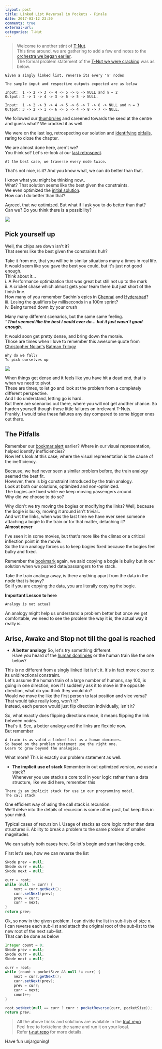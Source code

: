 ```yaml
---
layout: post
title: Linked List Reversal in Pockets - Finale
date: 2017-03-12 23:20
comments: true
external-url:
categories: T-Nut
---
```



>Welcome to another stint of [T-Nut](/blog/2017/02/21/technical-nuts/).<br>
This time around, we are gathering to add a few end notes to the [orchestra we began earlier](/blog/2017/02/26/tnut-reverse-linked-list-pocket/).<br>
The formal problem statement of the [T-Nut we were cracking](/blog/2017/03/08/cracking-a-tnut/) was as below.<br>

```
Given a singly linked list, reverse its every 'n' nodes
```
```
The sample input and respective outputs expected are as below

Input:	1 -> 2 -> 3 -> 4 -> 5 -> 6 -> NULL and n = 2
Output:	2 -> 1 -> 4 -> 3 -> 6 -> 5 -> NULL.

Input:	1 -> 2 -> 3 -> 4 -> 5 -> 6 -> 7 -> 8 -> NULL and n = 3
Output:	3 -> 2 -> 1 -> 6 -> 5 -> 4 -> 8 -> 7 -> NULL.
```
We followed our [thumbrules](/blog/2017/03/09/thumbrules-to-crack-a-tnut/) and careened towards the seed at the centre and guess what? We cracked it as well.<br>

We were on the last leg, retrospecting our solution and [identifying pitfalls](/blog/2017/02/26/tnut-reverse-linked-list-pocket/#step-7---beware-of-pit-falls), raring to close the chapter.<br>

We are almost done here, aren't we?<br>
You think so? Let's re-look at our [last retrospect](/blog/2017/02/26/tnut-reverse-linked-list-pocket/#retrospect2).<br>
```
At the best case, we traverse every node twice.
```
That's not nice, is it? And you know what, we can do better than that.<br>

I know what you might be thinking now..<br>
What? That solution seems like the best given the constraints.<br>
We even optimized the [initial solution](/blog/2017/02/26/tnut-reverse-linked-list-pocket/#step3---chew-and-swallow-the-bite).<br>
How can I do better than that?<br>

Agreed, that we optimized. But what if I ask you to do better than that?<br>
Can we? Do you think there is a possibility?<br>

<img src="/assets/2017-03-12/firstWorldProblem.jpg">

## Pick yourself up
Well, the chips are down isn't it?<br>
That seems like the best given the constraints huh?<br>

Take it from me, that you will be in similar situations many a times in real life.<br>
It would seem like you gave the best you could, but it's just not good enough.<br>
Think about it…<br>
	i. A Performance optimization that was great but still not up to the mark<br>
	ii. A cricket chase which almost gets your team there but just short of the finish line.<br>
	How many of you remember Sachin's epics in [Chennai](http://www.espncricinfo.com/ci/engine/current/match/63828.html) and [Hyderabad](http://www.espncricinfo.com/ci/engine/current/match/416240.html)?<br>
	iii. Losing the qualifiers by milliseconds in a 100m sprint?<br>
	iv. Being turned down by your crush<br>
	
Many many different scenarios, but the same same feeling.<br>
<b><i>"That seemed like the best I could ever do... but it just wasn't good enough.</i></b><br>

It would soon get pretty dense, and bring down the morale.<br>
Those are times when I love to remember this awesome quote from [Christopher Nolan's](https://en.wikipedia.org/wiki/Christopher_Nolan) [Batman Trilogy](https://en.wikipedia.org/wiki/The_Dark_Knight_Trilogy)

```
Why do we fall?
To pick ourselves up
```

<img src="/assets/2017-03-12/WhyDoWeFall.jpg">

When things get dense and it feels like you have hit a dead end, that is when we need to pivot.<br>
These are times, to let go and look at the problem from a completely different perspective.<br>
And I do understand, letting go is hard.<br>
But there are scenarios out there, where you will not get another chance. So harden yourself though these little failures on irrelevant T-Nuts.<br>
Frankly, I would take these failures any day compared to some bigger ones out there.

## The Pitfalls

Remember our [bookmar alert](/blog/2017/02/26/tnut-reverse-linked-list-pocket/#bookmark1) earlier? Where in our visual representation, helped identify inefficiencies?<br>
Now let's look at this case, where the visual representation is the cause of the inefficiency.<br>

Because, we had never seen a similar problem before, the train analogy seemed the best fit.<br>
However, there is big constraint introduced by the train analogy.<br>
Look at both our solutions, optimized and non-optimized.<br>
The bogies are fixed while we keep moving passengers around.<br>
Why did we choose to do so?<br>

Why didn't we try moving the bogies or modifying the links?
Well, because the bogie is bulky, moving it around isn't trivial..<br>
And wrt the links, when was the last time we have ever seen someone attaching a bogie to the train or for that matter, detaching it?<br>
<b>Almost never</b><br>

I've seen it in some movies, but that's more like the climax or a critical inflection point in the movie.<br>
So the train analogy forces us to keep bogies fixed because the bogies feel bulky and fixed.

Remember the [bookmark]((/blog/2017/02/26/tnut-reverse-linked-list-pocket/#bookmark1)) again, we said copying a bogie is bulky but in our solution when we pushed data/passangers to the stack.<br>

Take the train analogy away, is there anything apart from the data in the node that is heavy?<br>
So if you are copying the data, you are literally copying the bogie.<br>

**Important Lesson to here**
```
Analogy is not actual
```
An analogy might help us understand a problem better but once we get comfortable, we need to see the problem the way it is, the actual way it really is.<br>

## Arise, Awake and Stop not till the goal is reached

* <b>A better analogy</b>
So, let's try something different.<br>
Have you heard of the [human dominoes](https://www.youtube.com/watch?v=TE5RdFFgW0w) or the human train like the one below?<br>
<human train>

This is no different from a singly linked list isn't it. It's in fact more closer to its unidirectional constraint.<br>
Let's assume the human train of a large number of humans, say 100, is going in one direction, now if I suddenly ask it to move in the opposite direction, what do you think they would do?<br>
Would we move the like the first person to last position and vice versa?<br>
That would take really long, won't it?<br>
Instead, each person would just flip direction individually, isn't it?<br>

So, what exactly does flipping directions mean, it means flipping the link between nodes.<br>
That's it. See, a better analogy and the links are flexible now.<br>
But remember
```
A train is as valid a linked list as a human dominoes.
So based on the problem statement use the right one.
Learn to grow beyond the analogies. 
```

What more? This is exactly our problem statement as well.<br>

* <b>The implicit use of stack</b>
Remember in out optimized version, we used a stack?<br>
Whenever you use stacks a core tool in your logic rather than a data structure, like we did here, remember this
```
There is an implicit stack for use in our programming model.
The call stack
```

One efficient way of using the call stack is recursion.<br>
We'll delve into the details of recursion is some other post, but keep this in your mind.<br>

Typical cases of recursion
	i. Usage of stacks as core logic rather than data structures
	ii. Ability to break a problem to the same problem of smaller magnitudes
	
We can satisfy both cases here. So let's begin and start hacking code.

First let's see, how we can reverse the list
```java
SNode prev = null;
SNode curr = null;
SNode next = null;

curr = root;
while (null != curr) {
	next = curr.getNext();
	curr.setNext(prev);
	prev = curr;
	curr = next;
}
return prev;
```

Ok, so now in the given problem. I can divide the list in sub-lists of size n.<br>
I can reverse each sub-list and attach the original root of the sub-list to the new root of the next sub-list.<br>
That can be done as below

```java
Integer count = 0;
SNode prev = null;
SNode curr = null;
SNode next = null;

curr = root;
while (count < pocketSize && null != curr) {
	next = curr.getNext();
	curr.setNext(prev);
	prev = curr;
	curr = next;
	count++;
}

root.setNext(null == curr ? curr : pocketReverse(curr, pocketSize));
return prev;
```

> All the above tricks and solutions are available in the [tnut repo](http://github.balajeetm.com/t-nut/blob/master/src/main/java/com/balajeetm/tnut/controller/ReverseSinglyLinkedList.java)<br>
Feel free to fork/clone the same and run it on your local.<br>
Refer [t-nut repo](http://github.balajeetm.com/t-nut/) for more details.

Have fun unjargoning!